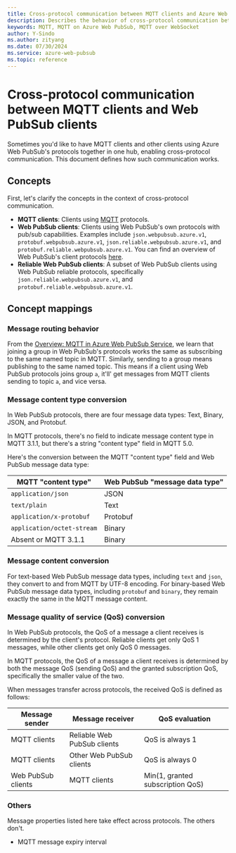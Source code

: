 ```yaml
---
title: Cross-protocol communication between MQTT clients and Azure Web PubSub clients
description: Describes the behavior of cross-protocol communication between MQTT clients and Web PubSub clients
keywords: MQTT, MQTT on Azure Web PubSub, MQTT over WebSocket
author: Y-Sindo
ms.author: zityang
ms.date: 07/30/2024
ms.service: azure-web-pubsub
ms.topic: reference
---
```


# Cross-protocol communication between MQTT clients and Web PubSub clients

Sometimes you'd like to have MQTT clients and other clients using Azure Web PubSub's protocols together in one hub, enabling cross-protocol communication. This document defines how such communication works.

## Concepts

First, let's clarify the concepts in the context of cross-protocol communication.

* **MQTT clients**: Clients using [MQTT](https://mqtt.org/) protocols.
* **Web PubSub clients**: Clients using Web PubSub's own protocols with pub/sub capabilities. Examples include `json.webpubsub.azure.v1`, `protobuf.webpubsub.azure.v1`, `json.reliable.webpubsub.azure.v1`, and `protobuf.reliable.webpubsub.azure.v1`. You can find an overview of Web PubSub's client protocols [here](./concept-client-protocols.md).
* **Reliable Web PubSub clients**: A subset of Web PubSub clients using Web PubSub reliable protocols, specifically `json.reliable.webpubsub.azure.v1`, and `protobuf.reliable.webpubsub.azure.v1`.

## Concept mappings

### Message routing behavior

From the [Overview: MQTT in Azure Web PubSub Service](./overview-mqtt.md), we learn that joining a group in Web PubSub's protocols works the same as subscribing to the same named topic in MQTT. Similarly, sending to a group means publishing to the same named topic. This means if a client using Web PubSub protocols joins group `a`, it'll' get messages from MQTT clients sending to topic `a`, and vice versa.

### Message content type conversion

In Web PubSub protocols, there are four message data types: Text, Binary, JSON, and Protobuf.

In MQTT protocols, there's no field to indicate message content type in MQTT 3.1.1, but there's a string "content type" field in MQTT 5.0.

Here's the conversion between the MQTT "content type" field and Web PubSub message data type:

| MQTT "content type"            | Web PubSub "message data type" |
|--------------------------------|--------------------------------|
| `application/json`             | JSON                           |
| `text/plain`                   | Text                           |
| `application/x-protobuf`       | Protobuf                       |
| `application/octet-stream`     | Binary                         |
| Absent or MQTT 3.1.1           | Binary                         |

### Message content conversion

For text-based Web PubSub message data types, including `text` and `json`, they convert to and from MQTT by UTF-8 encoding. For binary-based Web PubSub message data types, including `protobuf` and `binary`, they remain exactly the same in the MQTT message content.

### Message quality of service (QoS) conversion

In Web PubSub protocols, the QoS of a message a client receives is determined by the client's protocol. Reliable clients get only QoS 1 messages, while other clients get only QoS 0 messages.

In MQTT protocols, the QoS of a message a client receives is determined by both the message QoS (sending QoS) and the granted subscription QoS, specifically the smaller value of the two.

When messages transfer across protocols, the received QoS is defined as follows:

| Message sender | Message receiver | QoS evaluation |
|----------------|------------------|----------------|
| MQTT clients   | Reliable Web PubSub clients | QoS is always 1 |
| MQTT clients   | Other Web PubSub clients    | QoS is always 0 |
| Web PubSub clients | MQTT clients           | Min(1, granted subscription QoS) |

### Others

Message properties listed here take effect across protocols. The others don't.

* MQTT message expiry interval
